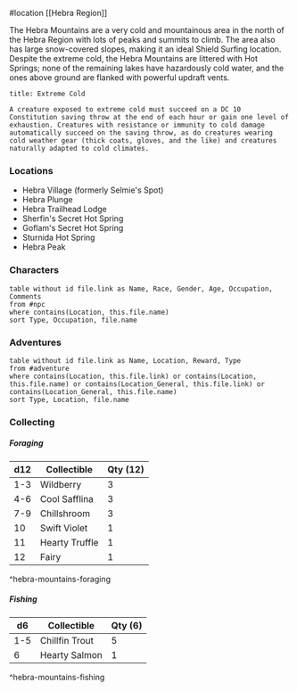 #location [[Hebra Region]]

The Hebra Mountains are a very cold and mountainous area in the north of the Hebra Region with lots of peaks and summits to climb. The area also has large snow-covered slopes, making it an ideal Shield Surfing location. Despite the extreme cold, the Hebra Mountains are littered with Hot Springs; none of the remaining lakes have hazardously cold water, and the ones above ground are flanked with powerful updraft vents. 

```ad-info
title: Extreme Cold

A creature exposed to extreme cold must succeed on a DC 10 Constitution saving throw at the end of each hour or gain one level of exhaustion. Creatures with resistance or immunity to cold damage automatically succeed on the saving throw, as do creatures wearing cold weather gear (thick coats, gloves, and the like) and creatures naturally adapted to cold climates.
```

### Locations

- Hebra Village (formerly Selmie's Spot)
- Hebra Plunge
- Hebra Trailhead Lodge
- Sherfin's Secret Hot Spring
- Goflam's Secret Hot Spring
- Sturnida Hot Spring
- Hebra Peak

### Characters
```dataview
table without id file.link as Name, Race, Gender, Age, Occupation, Comments
from #npc
where contains(Location, this.file.name)
sort Type, Occupation, file.name
```

### Adventures
```dataview
table without id file.link as Name, Location, Reward, Type
from #adventure
where contains(Location, this.file.link) or contains(Location, this.file.name) or contains(Location_General, this.file.link) or contains(Location_General, this.file.name)
sort Type, Location, file.name
```

### Collecting

##### Foraging

| d12 | Collectible    | Qty (12) |
| --- | -------------- | -------- |
| 1-3 | Wildberry      | 3        |
| 4-6 | Cool Safflina  | 3        |
| 7-9 | Chillshroom    | 3        |
| 10  | Swift Violet   | 1        |
| 11  | Hearty Truffle | 1        |
| 12  | Fairy          | 1        |
^hebra-mountains-foraging

##### Fishing

| d6  | Collectible    | Qty (6) |
| --- | -------------- | ------- |
| 1-5 | Chillfin Trout | 5       |
| 6   | Hearty Salmon  | 1       |
^hebra-mountains-fishing
